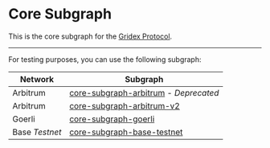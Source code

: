 # Core Subgraph

This is the core subgraph for the [Gridex Protocol](https://gdx.org).

---

For testing purposes, you can use the following subgraph:

| Network        | Subgraph                                                                                                           |
| -------------- | ------------------------------------------------------------------------------------------------------------------ |
| Arbitrum       | [core-subgraph-arbitrum](https://api.studio.thegraph.com/query/43214/core-subgraph-arbitrum/v0.0.3) - _Deprecated_ |
| Arbitrum       | [core-subgraph-arbitrum-v2](https://api.studio.thegraph.com/query/43214/core-subgraph-arbitrum-v2/v0.0.3)          |
| Goerli         | [core-subgraph-goerli](https://api.studio.thegraph.com/query/43214/core-subgraph-goerli/v0.0.6)                    |
| Base _Testnet_ | [core-subgraph-base-testnet](https://api.studio.thegraph.com/query/43214/core-subgraph-base-testnet/v0.0.1)        |
